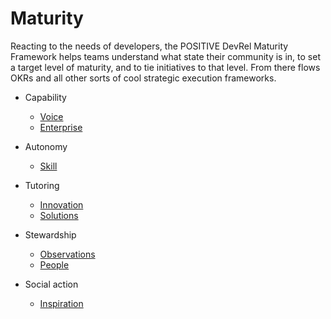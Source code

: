# Maturity

Reacting to the needs of developers, the POSITIVE DevRel Maturity Framework helps teams understand what state their community is in, to set a target level of maturity, and to tie initiatives to that level. From there flows OKRs and all other sorts of cool strategic execution frameworks.

* Capability
	* [Voice](maturity-voice.md)
	* [Enterprise](maturity-enterprise.md)

* Autonomy
	* [Skill](maturity-skill.md)

* Tutoring
	* [Innovation](maturity-innovation.md)
	* [Solutions](maturity-solutions.md)

* Stewardship
	* [Observations](maturity-observations.md)
	* [People](maturity-people.md)

* Social action
	* [Inspiration](maturity-inspiration.md)
